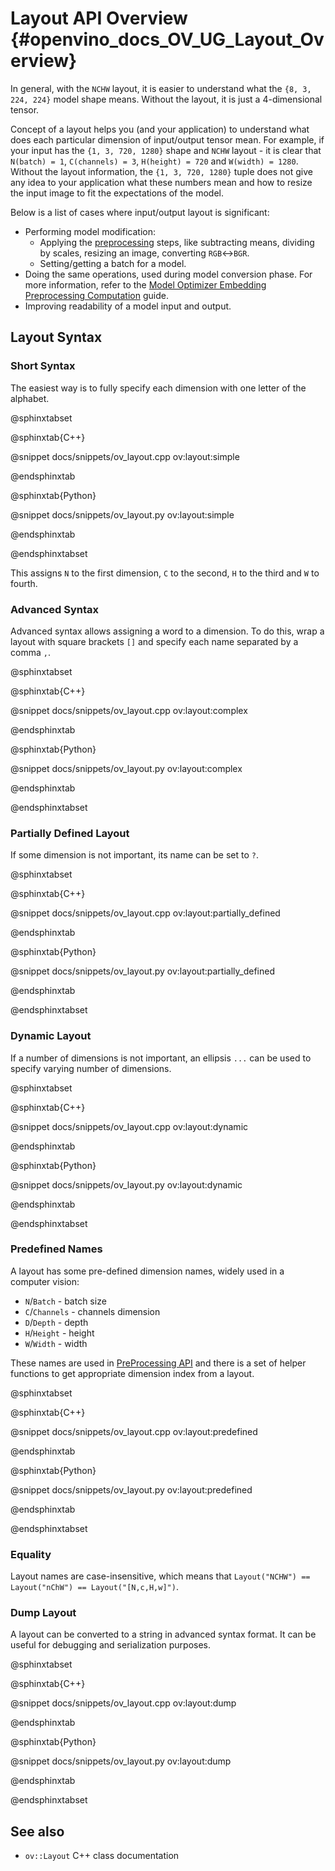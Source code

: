 # Layout API Overview {#openvino_docs_OV_UG_Layout_Overview}


In general, with the `NCHW` layout, it is easier to understand what the `{8, 3, 224, 224}` model shape means. Without the layout, it is just a 4-dimensional tensor.


Concept of a layout helps you (and your application) to understand what does each particular dimension of input/output tensor mean. For example, if your input has the `{1, 3, 720, 1280}` shape and `NCHW` layout - it is clear that `N(batch) = 1`, `C(channels) = 3`, `H(height) = 720` and `W(width) = 1280`. Without the layout information, the `{1, 3, 720, 1280}` tuple does not give any idea to your application what these numbers mean and how to resize the input image to fit the expectations of the model.


Below is a list of cases where input/output layout is significant:
 - Performing model modification:
    - Applying the [preprocessing](./preprocessing_overview.md) steps, like subtracting means, dividing by scales, resizing an image, converting `RGB`<->`BGR`.
    - Setting/getting a batch for a model.
 - Doing the same operations, used during model conversion phase. For more information, refer to the [Model Optimizer Embedding Preprocessing Computation](../MO_DG/prepare_model/Additional_Optimizations.md) guide.
 - Improving readability of a model input and output.

## Layout Syntax

### Short Syntax
The easiest way is to fully specify each dimension with one letter of the alphabet.

@sphinxtabset

@sphinxtab{C++}

@snippet docs/snippets/ov_layout.cpp ov:layout:simple

@endsphinxtab

@sphinxtab{Python}

@snippet docs/snippets/ov_layout.py ov:layout:simple

@endsphinxtab

@endsphinxtabset

This assigns `N` to the first dimension, `C` to the second, `H` to the third and `W` to fourth.

### Advanced Syntax
Advanced syntax allows assigning a word to a dimension. To do this, wrap a layout with square brackets `[]` and specify each name separated by a comma `,`.

@sphinxtabset

@sphinxtab{C++}

@snippet docs/snippets/ov_layout.cpp ov:layout:complex

@endsphinxtab

@sphinxtab{Python}

@snippet docs/snippets/ov_layout.py ov:layout:complex

@endsphinxtab

@endsphinxtabset


### Partially Defined Layout
If some dimension is not important, its name can be set to `?`.

@sphinxtabset

@sphinxtab{C++}

@snippet docs/snippets/ov_layout.cpp ov:layout:partially_defined

@endsphinxtab

@sphinxtab{Python}

@snippet docs/snippets/ov_layout.py ov:layout:partially_defined

@endsphinxtab

@endsphinxtabset


### Dynamic Layout
If a number of dimensions is not important, an ellipsis `...` can be used to specify varying number of dimensions.

@sphinxtabset

@sphinxtab{C++}

@snippet docs/snippets/ov_layout.cpp ov:layout:dynamic

@endsphinxtab

@sphinxtab{Python}

@snippet docs/snippets/ov_layout.py ov:layout:dynamic

@endsphinxtab

@endsphinxtabset

### Predefined Names

A layout has some pre-defined dimension names, widely used in a computer vision:
- `N`/`Batch` - batch size
- `C`/`Channels` - channels dimension
- `D`/`Depth` - depth
- `H`/`Height` - height
- `W`/`Width` - width

These names are used in [PreProcessing API](./preprocessing_overview.md) and there is a set of helper functions to get appropriate dimension index from a layout.

@sphinxtabset

@sphinxtab{C++}

@snippet docs/snippets/ov_layout.cpp ov:layout:predefined

@endsphinxtab

@sphinxtab{Python}

@snippet docs/snippets/ov_layout.py ov:layout:predefined

@endsphinxtab

@endsphinxtabset

### Equality

Layout names are case-insensitive, which means that `Layout("NCHW") == Layout("nChW") == Layout("[N,c,H,w]")`.

### Dump Layout

A layout can be converted to a string in advanced syntax format. It can be useful for debugging and serialization purposes.

@sphinxtabset

@sphinxtab{C++}

@snippet docs/snippets/ov_layout.cpp ov:layout:dump

@endsphinxtab

@sphinxtab{Python}

@snippet docs/snippets/ov_layout.py ov:layout:dump

@endsphinxtab

@endsphinxtabset

## See also

* `ov::Layout` C++ class documentation
